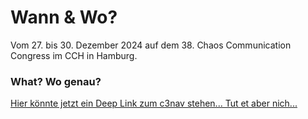 # Wann & Wo?

Vom 27. bis 30. Dezember 2024 auf dem 38. Chaos Communication Congress im CCH in Hamburg.

### What? Wo genau?
[Hier könnte jetzt ein Deep Link zum c3nav stehen... Tut et aber nich...](https://www.youtube.com/watch?v=r8E0CbYZcjE)
